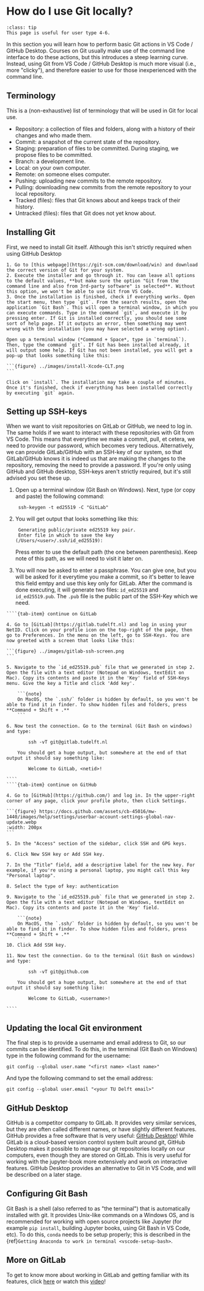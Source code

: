# How do I use Git locally?

```{admonition} User types
:class: tip
This page is useful for user type 4-6.
```

In this section you will learn how to perform basic Git actions in VS Code / GitHub Desktop. Courses on Git usually make use of the command line interface to do these actions, but this introduces a steep learning curve. Instead, using Git from VS Code / GitHub Desktop is much more visual (i.e., more "clicky"), and therefore easier to use for those inexperienced with the command line. 

## Terminology
This is a (non-exhaustive) list of terminology that will be used in Git for local use.

- Repository: a collection of files and folders, along with a history of their changes and who made them. 
- Commit: a snapshot of the current state of the repository.
- Staging: preparation of files to be committed. During staging, we propose files to be committed.
- Branch: a development line.
- Local: on your own computer.
- Remote: on someone elses computer.
- Pushing: uploading new commits to the remote repository.
- Pulling: downloading new commits from the remote repository to your local repository.
- Tracked (files): files that Git knows about and keeps track of their history.
- Untracked (files): files that Git does not yet know about.

## Installing Git

First, we need to install Git itself. Although this isn't strictly required when using GitHub Desktop

````{tab} git on Windows
1. Go to [this webpage](https://git-scm.com/download/win) and download the correct version of Git for your system.
2. Execute the installer and go through it. You can leave all options to the default values, **but make sure the option "Git from the command line and also from 3rd-party software" is selected**. Without this option, we won't be able to use Git from VS Code.
3. Once the installation is finished, check if everything works. Open the start menu, then type `git`. From the search results, open the application `Git Bash`. This will open a terminal window, in which you can execute commands. Type in the command `git`, and execute it by pressing enter. If Git is installed correctly, you should see some sort of help page. If it outputs an error, then something may went wrong with the installation (you may have selected a wrong option).
````
````{tab} git on MacOS
Open up a terminal window (*Command + Space*, type in `terminal`). Then, type the command `git`. If Git has been installed already, it will output some help. If Git has not been installed, you will get a pop-up that looks something like this:

```{figure} ../images/install-Xcode-CLT.png
```

Click on `install`. The installation may take a couple of minutes. Once it's finished, check if everything has been installed correctly by executing `git` again.
````

## Setting up SSH-keys

When we want to visit repositories on GitLab or GitHub, we need to log in. The same holds if we want to interact with these repositories with Git from VS Code. This means that everytime we make a commit, pull, et cetera, we need to provide our password, which becomes very tedious. Alternatively, we can provide GitLab/GitHub with an SSH-key of our system, so that GitLab/GitHub knows it is indeed us that are making the changes to the repository, removing the need to provide a password. If you're only using GitHub and GitHub desktop, SSH-keys aren't strictly required, but it's still advised you set these up.

1. Open up a terminal window (Git Bash on Windows). Next, type (or copy and paste) the following command:

        ssh-keygen -t ed25519 -C "GitLab"

2. You will get output that looks something like this:
    
        Generating public/private ed25519 key pair.
        Enter file in which to save the key (/Users/<user>/.ssh/id_ed25519):

    Press enter to use the default path (the one between parenthesis). Keep note of this path, as we will need to visit it later on.

3. You will now be asked to enter a passphrase. You can give one, but you will be asked for it everytime you make a commit, so it's better to leave this field emtpy and use this key only for GitLab. After the command is done executing, it will generate two files: `id_ed25519` and `id_ed25519.pub`. The `.pub` file is the public part of the SSH-Key which we need.

`````{tab-set}
````{tab-item} continue on GitLab

4. Go to [GitLab](https://gitlab.tudelft.nl) and log in using your NetID. Click on your profile icon on the top-right of the page, then go to Preferences. In the menu on the left, go to SSH-Keys. You are now greeted with a screen that looks like this:

```{figure} ../images/gitlab-ssh-screen.png
```

5. Navigate to the `id_ed25519.pub` file that we generated in step 2. Open the file with a text editor (Notepad on Windows, textEdit on Mac). Copy its contents and paste it in the 'Key' field of SSH-Keys menu. Give the key a Title and click 'Add key'. 

    ```{note}
    On MacOS, the `.ssh/` folder is hidden by default, so you won't be able to find it in finder. To show hidden files and folders, press **Command + Shift + .**
    ```

6. Now test the connection. Go to the terminal (Git Bash on windows) and type:

        ssh -vT git@gitlab.tudelft.nl

    You should get a huge output, but somewhere at the end of that output it should say something like:

        Welcome to GitLab, <netid>!

````
````{tab-item} continue on GitHub

4. Go to [GitHub](https://github.com/) and log in. In the upper-right corner of any page, click your profile photo, then click Settings.

```{figure} https://docs.github.com/assets/cb-45016/mw-1440/images/help/settings/userbar-account-settings-global-nav-update.webp
:width: 200px
```

5. In the "Access" section of the sidebar, click SSH and GPG keys.

6. Click New SSH key or Add SSH key.

7. In the "Title" field, add a descriptive label for the new key. For example, if you're using a personal laptop, you might call this key "Personal laptop".

8. Select the type of key: authentication

9. Navigate to the `id_ed25519.pub` file that we generated in step 2. Open the file with a text editor (Notepad on Windows, textEdit on Mac). Copy its contents and paste it in the 'Key' field.

    ```{note}
    On MacOS, the `.ssh/` folder is hidden by default, so you won't be able to find it in finder. To show hidden files and folders, press **Command + Shift + .**
    ```
10. Click Add SSH key.

11. Now test the connection. Go to the terminal (Git Bash on windows) and type:

        ssh -vT git@github.com

    You should get a huge output, but somewhere at the end of that output it should say something like:

        Welcome to GitLab, <username>!

````
`````

## Updating the local Git environment

The final step is to provide a username and email address to Git, so our commits can be identified. To do this, in the terminal (Git Bash on Windows) type in the following command for the username:

    git config --global user.name "<first name> <last name>"

And type the following command to set the email address:

    git config --global user.email "<your TU Delft email>"

## GitHub Desktop

GitHub is a competitor company to GitLab. It provides very similar services, but they are often called different names, or have slightly different features. GitHub provides a free software that is very useful: [GitHub Desktop](https://desktop.github.com/)! While GitLab is a cloud-based version control system built around git, GitHub Desktop makes it possible to manage our git repositories locally on our computers, even though they are stored on GitLab. This is very useful for working with the jupyter-book more extensively and work on interactive features. GitHub Desktop provides an alternative to Git in VS Code, and will be described on a later stage.

## Configuring Git Bash
Git Bash is a shell (also referred to as "the terminal") that is automatically installed with git. It provides Unix-like commands on a Windows OS, and is recommended for working with open source projects like Jupyter (for example `pip install`, building Jupyter books, using Git Bash in VS Code, etc). To do this, `conda` needs to be setup properly; this is described in the {ref}`Getting Anaconda to work in terminal <vscode-setup-bash>`.

## More on GitLab

To get to know more about working in GitLab and getting familiar with its features, click [here](/jupyter-book-manual/book/workflows/overview.md) or watch this [video](https://www.youtube.com/watch?v=1SBtM3znviU&t=1s)!